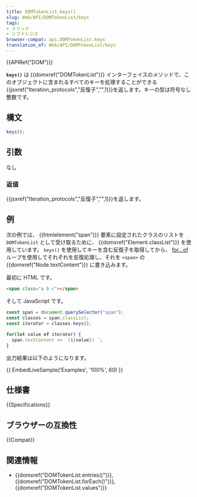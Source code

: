 ```yaml
---
title: DOMTokenList.keys()
slug: Web/API/DOMTokenList/keys
tags:
- メソッド
- リファレンス
browser-compat: api.DOMTokenList.keys
translation_of: Web/API/DOMTokenList/keys
---
```

{{APIRef("DOM")}}

**`keys()`** は {{domxref("DOMTokenList")}} インターフェイスのメソッドで、このオブジェクトに含まれるすべてのキーを処理することができる{{jsxref("Iteration_protocols","反復子","",1)}}を返します。キーの型は符号なし整数です。

## 構文

```js
keys();
```

## 引数

なし

### 返値

{{jsxref("Iteration_protocols","反復子","",1)}}を返します。

## 例

次の例では、 {{htmlelement("span")}} 要素に設定されたクラスのリストを `DOMTokenList` として受け取るために、 {{domxref("Element.classList")}} を使用しています。 `keys()` を使用してキーを含む反復子を取得してから、 [for...of](/ja/docs/Web/JavaScript/Reference/Statements/for...of) ループを使用してそれぞれを反復処理し、それを `<span>` の {{domxref("Node.textContent")}} に書き込みます。

最初に HTML です。

```html
<span class="a b c"></span>
```

そして JavaScript です。

```js
const span = document.querySelector("span");
const classes = span.classList;
const iterator = classes.keys();

for(let value of iterator) {
  span.textContent += `(${value}) `;
}
```

出力結果は以下のようになります。

{{ EmbedLiveSample('Examples', '100%', 60) }}

## 仕様書

{{Specifications}}

## ブラウザーの互換性

{{Compat}}

## 関連情報

- {{domxref("DOMTokenList.entries()")}}, {{domxref("DOMTokenList.forEach()")}}, {{domxref("DOMTokenList.values")}}
